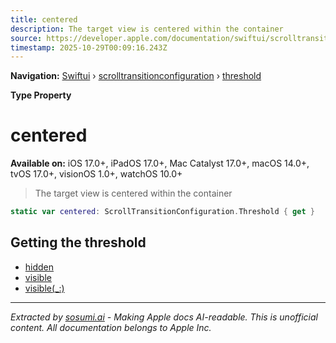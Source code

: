 ```yaml
---
title: centered
description: The target view is centered within the container
source: https://developer.apple.com/documentation/swiftui/scrolltransitionconfiguration/threshold/centered
timestamp: 2025-10-29T00:09:16.243Z
---
```


**Navigation:** [Swiftui](/documentation/swiftui) › [scrolltransitionconfiguration](/documentation/swiftui/scrolltransitionconfiguration) › [threshold](/documentation/swiftui/scrolltransitionconfiguration/threshold)

**Type Property**

# centered

**Available on:** iOS 17.0+, iPadOS 17.0+, Mac Catalyst 17.0+, macOS 14.0+, tvOS 17.0+, visionOS 1.0+, watchOS 10.0+

> The target view is centered within the container

```swift
static var centered: ScrollTransitionConfiguration.Threshold { get }
```

## Getting the threshold

- [hidden](/documentation/swiftui/scrolltransitionconfiguration/threshold/hidden)
- [visible](/documentation/swiftui/scrolltransitionconfiguration/threshold/visible)
- [visible(_:)](/documentation/swiftui/scrolltransitionconfiguration/threshold/visible(_:))

---

*Extracted by [sosumi.ai](https://sosumi.ai) - Making Apple docs AI-readable.*
*This is unofficial content. All documentation belongs to Apple Inc.*
